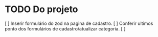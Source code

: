 # TODO Do projeto

[ ] Inserir formulário do zod na pagina de cadastro.
[ ] Conferir ultimos ponto dos formulários de cadastro/atualizar categoria.
[ ] 